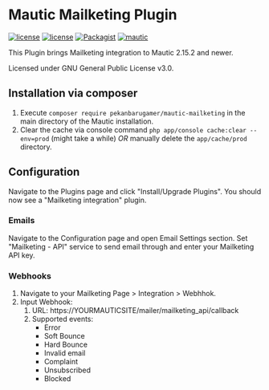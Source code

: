 # Mautic Mailketing Plugin

[![license](https://img.shields.io/circleci/project/github/KonstantinCodes/mautic-recaptcha.svg)](https://circleci.com/gh/KonstantinCodes/mautic-recaptcha/tree/master) [![license](https://img.shields.io/packagist/v/koco/mautic-recaptcha-bundle.svg)](https://packagist.org/packages/koco/mautic-recaptcha-bundle)
[![Packagist](https://img.shields.io/packagist/l/koco/mautic-recaptcha-bundle.svg)](LICENSE) [![mautic](https://img.shields.io/badge/mautic-%3E%3D%202.15.2-blue.svg)](https://www.mautic.org/mixin/recaptcha/)

This Plugin brings Mailketing integration to Mautic 2.15.2 and newer.

Licensed under GNU General Public License v3.0.

## Installation via composer
1. Execute `composer require pekanbarugamer/mautic-mailketing` in the main directory of the Mautic installation.
2. Clear the cache via console command `php app/console cache:clear --env=prod` (might take a while) *OR* manually delete the `app/cache/prod` directory.

## Configuration
Navigate to the Plugins page and click "Install/Upgrade Plugins". You should now see a "Mailketing integration" plugin.

### Emails
Navigate to the Configuration page and open Email Settings section. Set "Mailketing - API" service to send email through and enter your Mailketing API key.

### Webhooks
1. Navigate to your Mailketing Page > Integration > Webhhok.
2. Input Webhook:
    1. URL: https://YOURMAUTICSITE/mailer/mailketing_api/callback
    2. Supported events:
        * Error
        * Soft Bounce
        * Hard Bounce
        * Invalid email
        * Complaint
        * Unsubscribed
        * Blocked
